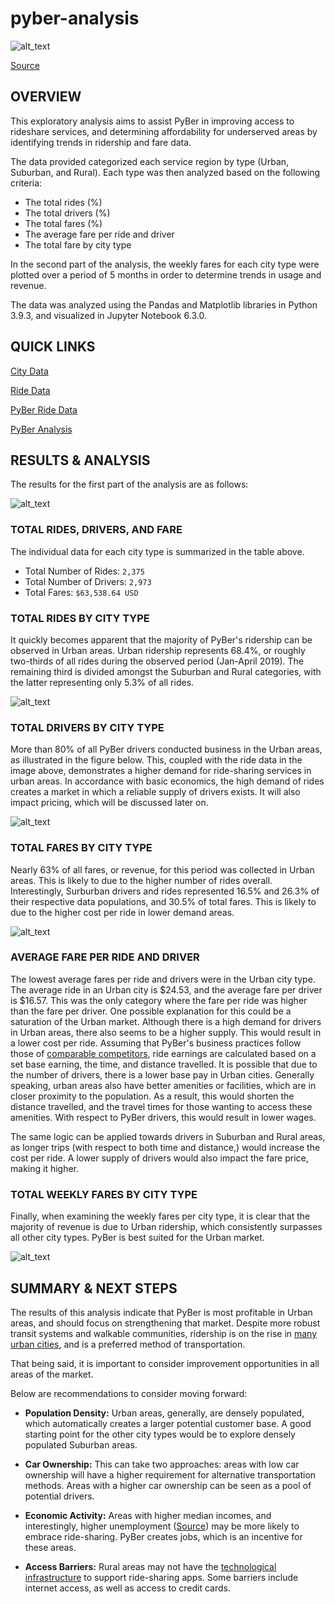 # pyber-analysis

![alt_text](https://github.com/farwaali08/pyber-analysis/blob/4796dc8c3d14b6a5c595430828bd277bf8bcf3cd/ridesharing_future.png.webp)

[Source](https://www.theengineblock.com/uber-lyft-and-the-culture-of-ridesharing-can-it-survive/)

## OVERVIEW

This exploratory analysis aims to assist PyBer in improving access to rideshare services, and determining affordability for underserved areas by identifying trends in ridership and fare data. 

The data provided categorized each service region by type (Urban, Suburban, and Rural). Each type was then analyzed based on the following criteria:

* The total rides (%)
* The total drivers (%)
* The total fares (%)
* The average fare per ride and driver
* The total fare by city type

In the second part of the analysis, the weekly fares for each city type were plotted over a period of 5 months in order to determine trends in usage and revenue.

The data was analyzed using the Pandas and Matplotlib libraries in Python 3.9.3, and visualized in Jupyter Notebook 6.3.0.

## QUICK LINKS

[City Data](https://github.com/farwaali08/pyber-analysis/blob/c756bf2e18c8f727e5f3b5a21dd6413296f45aa2/Resources/city_data.csv)

[Ride Data](https://github.com/farwaali08/pyber-analysis/blob/c756bf2e18c8f727e5f3b5a21dd6413296f45aa2/Resources/ride_data.csv)

[PyBer Ride Data](https://github.com/farwaali08/pyber-analysis/blob/c756bf2e18c8f727e5f3b5a21dd6413296f45aa2/Resources/PyBer_ride_data.csv)

[PyBer Analysis](https://github.com/farwaali08/pyber-analysis/blob/c756bf2e18c8f727e5f3b5a21dd6413296f45aa2/Resources/PyBer_Challenge_starter.ipynb)

## RESULTS & ANALYSIS

The results for the first part of the analysis are as follows:

![alt_text](https://github.com/farwaali08/pyber-analysis/blob/7a7c6f235fe04ef779c1b2a9657866a4692dbf8d/pyber_summary_df.png)



### TOTAL RIDES, DRIVERS, AND FARE

The individual data for each city type is summarized in the table above.

   * Total Number of Rides:   `2,375`
   * Total Number of Drivers: `2,973`
   * Total Fares:             `$63,538.64 USD`



### TOTAL RIDES BY CITY TYPE

It quickly becomes apparent that the majority of PyBer's ridership can be observed in Urban areas. Urban ridership represents 68.4%, or roughly two-thirds of all rides during the observed period (Jan-April 2019). The remaining third is divided amongst the Suburban and Rural categories, with the latter representing only 5.3% of all rides.

![alt_text](https://github.com/farwaali08/pyber-analysis/blob/9764daf1a95a3ab1089e8b065326dd3fe3670ab0/total-rides.png)




### TOTAL DRIVERS BY CITY TYPE

More than 80% of all PyBer drivers conducted business in the Urban areas, as illustrated in the figure below. This, coupled with the ride data in the image above, demonstrates a higher demand for ride-sharing services in urban areas. In accordance with basic economics, the high demand of rides creates a market in which a reliable supply of drivers exists. It will also impact pricing, which will be discussed later on.

![alt_text](https://github.com/farwaali08/pyber-analysis/blob/c9c6319723a4f40fe3bf6f008dda72feae064c6d/total_drivers.png)




### TOTAL FARES BY CITY TYPE

Nearly 63% of all fares, or revenue, for this period was collected in Urban areas. This is likely to due to the higher number of rides overall. Interestingly, Surburban drivers and rides represented 16.5% and 26.3% of their respective data populations, and 30.5% of total fares. This is likely to due to the higher cost per ride in lower demand areas.

![alt_text](https://github.com/farwaali08/pyber-analysis/blob/abde4f6cb9f45de6641f819cef3e723b11d49459/total_fares.png)




### AVERAGE FARE PER RIDE AND DRIVER 

The lowest average fares per ride and drivers were in the Urban city type. The average ride in an Urban city is $24.53, and the average fare per driver is $16.57. This was the only category where the fare per ride was higher than the fare per driver. One possible explanation for this could be a saturation of the Urban market. Although there is a high demand for drivers in Urban areas, there also seems to be a higher supply. This would result in a lower cost per ride. Assuming that PyBer's business practices follow those of [comparable competitors](https://help.lyft.com/hc/en-ca/articles/115013080008-How-ride-earnings-are-calculated#calc), ride earnings are calculated based on a set base earning, the time, and distance travelled. It is possible that due to the number of drivers, there is a lower base pay in Urban cities. Generally speaking, urban areas also have better amenities or facilities, which are in closer proximity to the population. As a result, this would shorten the distance travelled, and the travel times for those wanting to access these amenities. With respect to PyBer drivers, this would result in lower wages.

The same logic can be applied towards drivers in Suburban and Rural areas, as longer trips (with respect to both time and distance,) would increase the cost per ride. A lower supply of drivers would also impact the fare price, making it higher.



### TOTAL WEEKLY FARES BY CITY TYPE

Finally, when examining the weekly fares per city type, it is clear that the majority of revenue is due to Urban ridership, which consistently surpasses all other city types. PyBer is best suited for the Urban market.

![alt_text](https://github.com/farwaali08/pyber-analysis/blob/2d8c53cbd48c520280f22a518a84a69902929465/Final_Line_Graph.png)

## SUMMARY & NEXT STEPS

The results of this analysis indicate that PyBer is most profitable in Urban areas, and should focus on strengthening that market. Despite more robust transit systems and walkable communities, ridership is on the rise in [many urban cities](https://www.cbc.ca/news/canada/toronto/the-ttc-is-losing-more-revenue-to-uber-and-lyft-than-to-fare-evasion-report-1.5907788), and is a preferred method of transportation. 

That being said, it is important to consider improvement opportunities in all areas of the market.

Below are recommendations to consider moving forward:

* **Population Density:** Urban areas, generally, are densely populated, which automatically creates a larger potential customer base. A good starting point for the other city types would be to explore densely populated Suburban areas.

* **Car Ownership:** This can take two approaches: areas with low car ownership will have a higher requirement for alternative transportation methods. Areas with a higher car ownership can be seen as a pool of potential drivers.

* **Economic Activity:** Areas with higher median incomes, and interestingly, higher unemployment ([Source](https://www.vox.com/the-goods/2019/1/11/18179036/uber-lyft-rural-areas-subscription-model)) may be more likely to embrace ride-sharing. PyBer creates jobs, which is an incentive for these areas.

* **Access Barriers:** Rural areas may not have the [technological infrastructure](https://www.vox.com/the-goods/2019/1/11/18179036/uber-lyft-rural-areas-subscription-model) to support ride-sharing apps. Some barriers include internet access, as well as access to credit cards.
